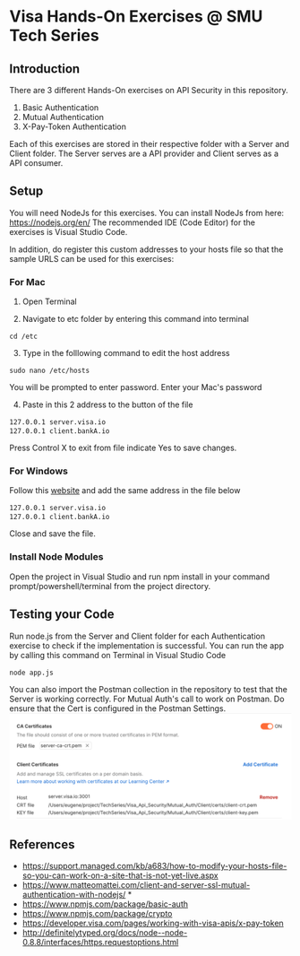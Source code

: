 # Visa Hands-On Exercises @ SMU Tech Series

## Introduction
There are 3 different Hands-On exercises on API Security in this repository.
1. Basic Authentication
2. Mutual Authentication
3. X-Pay-Token Authentication

Each of this exercises are stored in their respective folder with a Server and Client folder. The Server serves are a API provider and Client serves as a API consumer.

## Setup
You will need NodeJs for this exercises. You can install NodeJs from here: https://nodejs.org/en/
The recommended IDE (Code Editor) for the exercises is Visual Studio Code.

In addition, do register this custom addresses to your hosts file so that the sample URLS can be used for this exercises:

### For Mac
1. Open Terminal

2. Navigate to etc folder by entering this command into terminal
```
cd /etc
```

3. Type in the folllowing command to edit the host address
```
sudo nano /etc/hosts
```
You will be prompted to enter password. Enter your Mac's password

4. Paste in this 2 address to the button of the file
```
127.0.0.1 server.visa.io
127.0.0.1 client.bankA.io
```
Press Control X to exit from file indicate Yes to save changes.

### For Windows
Follow this [website](https://support.managed.com/kb/a683/how-to-modify-your-hosts-file-so-you-can-work-on-a-site-that-is-not-yet-live.aspx) and add the same address in the file below
```
127.0.0.1 server.visa.io
127.0.0.1 client.bankA.io
```
Close and save the file.

### Install Node Modules
Open the project in Visual Studio and run npm install in your command prompt/powershell/terminal from the project directory.

## Testing your Code
Run node.js from the Server and Client folder for each Authentication exercise to check if the implementation is successful.
You can run the app by calling this command on Terminal in Visual Studio Code

```
node app.js
```
You can also import the Postman collection in the repository to test that the Server is working correctly. For Mutual Auth's call to work on Postman. Do ensure that the Cert is configured in the Postman Settings.
![Postman Settings with Certificate configured](assets/postman_settings.png)

## References
* https://support.managed.com/kb/a683/how-to-modify-your-hosts-file-so-you-can-work-on-a-site-that-is-not-yet-live.aspx 
* https://www.matteomattei.com/client-and-server-ssl-mutual-authentication-with-nodejs/ * 
* https://www.npmjs.com/package/basic-auth 
* https://www.npmjs.com/package/crypto 
* https://developer.visa.com/pages/working-with-visa-apis/x-pay-token 
* http://definitelytyped.org/docs/node--node-0.8.8/interfaces/https.requestoptions.html 
